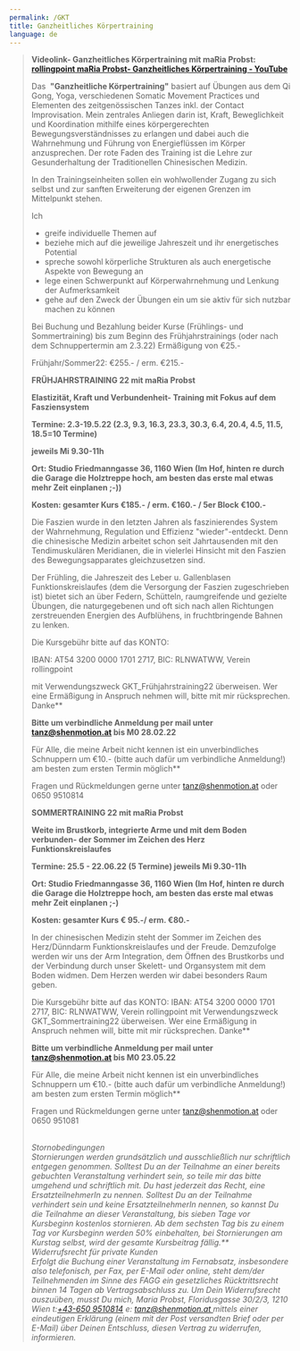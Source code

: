 ```yaml
---
permalink: /GKT
title: Ganzheitliches Körpertraining
language: de
---
```

<!--StartFragment-->

> **Videolink- Ganzheitliches Körpertraining mit maRia Probst:**\
> **[rollingpoint maRia Probst- Ganzheitliches Körpertraining - YouTube](https://www.youtube.com/watch?v=6A5otnVZAg4)**
>
> Das  **"Ganzheitliche Körpertraining"** basiert auf Übungen aus dem Qi Gong, Yoga, verschiedenen Somatic Movement Practices und Elementen des zeitgenössischen Tanzes inkl. der Contact Improvisation. Mein zentrales Anliegen darin ist, Kraft, Beweglichkeit und Koordination mithilfe eines körpergerechten Bewegungsverständnisses zu erlangen und dabei auch die Wahrnehmung und Führung von Energieflüssen im Körper  anzusprechen. Der rote Faden des Training ist die Lehre zur Gesunderhaltung der Traditionellen Chinesischen Medizin.
>
> In den Trainingseinheiten sollen ein wohlwollender Zugang zu sich selbst und zur sanften Erweiterung der eigenen Grenzen im Mittelpunkt stehen.
>
> Ich
>
> * greife individuelle Themen auf
> * beziehe mich auf die jeweilige Jahreszeit und ihr energetisches Potential
> * spreche sowohl körperliche Strukturen als auch energetische Aspekte von Bewegung an
> * lege einen Schwerpunkt auf Körperwahrnehmung und Lenkung der Aufmerksamkeit
> * gehe auf den Zweck der Übungen ein um sie aktiv für sich nutzbar machen zu können
>
> Bei Buchung und Bezahlung beider Kurse (Frühlings- und Sommertraining) bis zum Beginn des Frühjahrstrainings (oder nach dem Schnuppertermin am 2.3.22) Ermäßigung von €25.-
>
> Frühjahr/Sommer22: €255.- / erm. €215.-
>
> **FRÜHJAHRSTRAINING 22 mit maRia Probst**
>
> **Elastizität, Kraft und Verbundenheit- Training mit Fokus auf dem Fasziensystem**
>
> **Termine: 2.3-19.5.22 (2.3, 9.3, 16.3, 23.3, 30.3, 6.4, 20.4, 4.5, 11.5, 18.5=10 Termine)**
>
> **jeweils Mi 9.30-11h**
>
> **Ort: Studio Friedmanngasse 36, 1160 Wien (Im Hof, hinten re durch die Garage die Holztreppe hoch, am besten das erste mal etwas mehr Zeit einplanen ;-))**
>
> **Kosten: gesamter Kurs €185.- / erm. €160.- / 5er Block €100.-**
>
> Die Faszien wurde in den letzten Jahren als faszinierendes System der Wahrnehmung, Regulation und Effizienz "wieder"-entdeckt. Denn die chinesische Medizin arbeitet schon seit Jahrtausenden mit den Tendimuskulären Meridianen, die in vielerlei Hinsicht mit den Faszien des Bewegungsapparates gleichzusetzen sind.
>
> Der Frühling, die Jahreszeit des Leber u. Gallenblasen Funktionskreislaufes (dem die Versorgung der Faszien zugeschrieben ist) bietet sich an über Federn, Schütteln, raumgreifende und gezielte Übungen, die naturgegebenen und oft sich nach allen Richtungen zerstreuenden Energien des Aufblühens, in fruchtbringende Bahnen zu lenken.
>
> Die Kursgebühr bitte auf das KONTO:
>
> IBAN: AT54 3200 0000 1701 2717, BIC: RLNWATWW, Verein rollingpoint
>
> mit Verwendungszweck GKT_Frühjahrstraining22 überweisen. Wer eine Ermäßigung in Anspruch nehmen will, bitte mit mir rücksprechen. Danke\*\*
>
> **Bitte um verbindliche Anmeldung per mail unter [tanz@shenmotion.at](mailto:tanz@shenmotion.at) bis M0 28.02.22**
>
> Für Alle, die meine Arbeit nicht kennen ist ein unverbindliches Schnuppern um €10.- (bitte auch dafür um verbindliche Anmeldung!) am besten zum ersten Termin möglich\*\*
>
> Fragen und Rückmeldungen gerne unter [tanz@shenmotion.at](mailto:tanz@shenmotion.at) oder 0650 9510814
>
> **SOMMERTRAINING 22 mit maRia Probst** 
>
> **Weite im Brustkorb, integrierte Arme und mit dem Boden verbunden- der Sommer im Zeichen des Herz Funktionskreislaufes**  
>
> **Termine: 25.5 - 22.06.22 (5 Termine) jeweils Mi 9.30-11h**
>
> **Ort: Studio Friedmanngasse 36, 1160 Wien (Im Hof, hinten re durch die Garage die Holztreppe hoch, am besten das erste mal etwas mehr Zeit einplanen ;-)**
>
> **Kosten: gesamter Kurs € 95.-/ erm. €80.-**
>
> In der chinesischen Medizin steht der Sommer im Zeichen des Herz/Dünndarm Funktionskreislaufes und der Freude. Demzufolge werden wir uns der Arm Integration, dem Öffnen des Brustkorbs und der Verbindung durch unser Skelett- und Organsystem mit dem Boden widmen. Dem Herzen werden wir dabei besonders Raum geben.
>
> Die Kursgebühr bitte auf das KONTO: IBAN: AT54 3200 0000 1701 2717, BIC: RLNWATWW, Verein rollingpoint mit Verwendungszweck GKT_Sommertraining22 überweisen. Wer eine Ermäßigung in Anspruch nehmen will, bitte mit mir rücksprechen. Danke\*\*
>
> **Bitte um verbindliche Anmeldung per mail unter [tanz@shenmotion.at](mailto:tanz@shenmotion.at) bis M0 23.05.22**
>
> Für Alle, die meine Arbeit nicht kennen ist ein unverbindliches Schnuppern um €10.- (bitte auch dafür um verbindliche Anmeldung!) am besten zum ersten Termin möglich\*\*
>
> Fragen und Rückmeldungen gerne unter [tanz@shenmotion.at](mailto:tanz@shenmotion.at) oder 0650 951081
>
> \
> *Stornobedingungen\
> Stornierungen werden grundsätzlich und ausschließlich nur schriftlich entgegen genommen. Solltest Du an der Teilnahme an einer bereits gebuchten Veranstaltung verhindert sein, so teile mir das bitte umgehend und schriftlich mit. Du hast jederzeit das Recht, eine ErsatzteilnehmerIn zu nennen. Solltest Du an der Teilnahme verhindert sein und keine ErsatzteilnehmerIn nennen, so kannst Du die Teilnahme an dieser Veranstaltung, bis sieben Tage vor Kursbeginn kostenlos stornieren. Ab dem sechsten Tag bis zu einem Tag vor Kursbeginn werden 50% einbehalten, bei Stornierungen am Kurstag selbst, wird der gesamte Kursbeitrag fällig.\*\*\
> Widerrufsrecht für private Kunden\
> Erfolgt die Buchung einer Veranstaltung im Fernabsatz, insbesondere also telefonisch, per Fax, per E-Mail oder online, steht dem/der Teilnehmenden im Sinne des FAGG ein gesetzliches Rücktrittsrecht binnen 14 Tagen ab Vertragsabschluss zu. Um Dein Widerrufsrecht auszuüben, musst Du mich, Maria Probst, Floridusgasse 30/2/3, 1210 Wien t:[+43-650 9510814](<>) e: [tanz@shenmotion.at ](mailto:hdb.kurse@dibk.at)mittels einer eindeutigen Erklärung (einem mit der Post versandten Brief oder per E-Mail) über Deinen Entschluss, diesen Vertrag zu widerrufen, informieren.*

<!--EndFragment-->

![]()

![]()